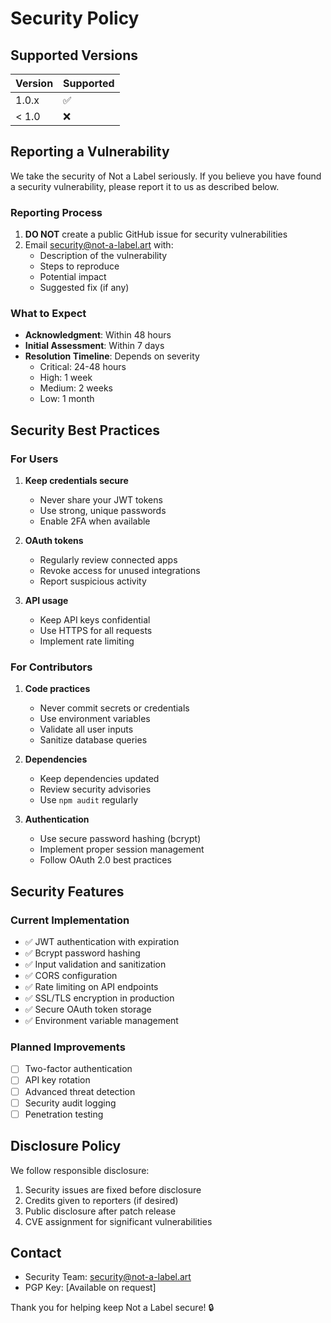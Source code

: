 # Security Policy

## Supported Versions

| Version | Supported          |
| ------- | ------------------ |
| 1.0.x   | :white_check_mark: |
| < 1.0   | :x:                |

## Reporting a Vulnerability

We take the security of Not a Label seriously. If you believe you have found a security vulnerability, please report it to us as described below.

### Reporting Process

1. **DO NOT** create a public GitHub issue for security vulnerabilities
2. Email security@not-a-label.art with:
   - Description of the vulnerability
   - Steps to reproduce
   - Potential impact
   - Suggested fix (if any)

### What to Expect

- **Acknowledgment**: Within 48 hours
- **Initial Assessment**: Within 7 days
- **Resolution Timeline**: Depends on severity
  - Critical: 24-48 hours
  - High: 1 week
  - Medium: 2 weeks
  - Low: 1 month

## Security Best Practices

### For Users

1. **Keep credentials secure**
   - Never share your JWT tokens
   - Use strong, unique passwords
   - Enable 2FA when available

2. **OAuth tokens**
   - Regularly review connected apps
   - Revoke access for unused integrations
   - Report suspicious activity

3. **API usage**
   - Keep API keys confidential
   - Use HTTPS for all requests
   - Implement rate limiting

### For Contributors

1. **Code practices**
   - Never commit secrets or credentials
   - Use environment variables
   - Validate all user inputs
   - Sanitize database queries

2. **Dependencies**
   - Keep dependencies updated
   - Review security advisories
   - Use `npm audit` regularly

3. **Authentication**
   - Use secure password hashing (bcrypt)
   - Implement proper session management
   - Follow OAuth 2.0 best practices

## Security Features

### Current Implementation

- ✅ JWT authentication with expiration
- ✅ Bcrypt password hashing
- ✅ Input validation and sanitization
- ✅ CORS configuration
- ✅ Rate limiting on API endpoints
- ✅ SSL/TLS encryption in production
- ✅ Secure OAuth token storage
- ✅ Environment variable management

### Planned Improvements

- [ ] Two-factor authentication
- [ ] API key rotation
- [ ] Advanced threat detection
- [ ] Security audit logging
- [ ] Penetration testing

## Disclosure Policy

We follow responsible disclosure:

1. Security issues are fixed before disclosure
2. Credits given to reporters (if desired)
3. Public disclosure after patch release
4. CVE assignment for significant vulnerabilities

## Contact

- Security Team: security@not-a-label.art
- PGP Key: [Available on request]

Thank you for helping keep Not a Label secure! 🔒